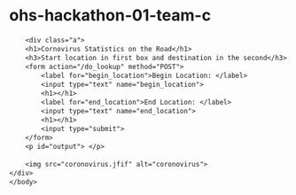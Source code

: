 # ohs-hackathon-01-team-c
<html>
	<body>
		<style>
		div.a {
			text-align: center;
		}		
		</style>

		<div class="a">
		<h1>Cornovirus Statistics on the Road</h1>
		<h3>Start location in first box and destination in the second</h3>
		<form action="/do_lookup" method="POST">
			<label for="begin_location">Begin Location: </label>
			<input type="text" name="begin_location">
			<h1></h1>
			<label for="end_location">End Location: </label>
			<input type="text" name="end_location">
			<h1></h1>
			<input type="submit">
		</form>
		<p id="output"> </p>
		
		<img src="coronovirus.jfif" alt="coronovirus">
	</div>
	</body> 
</html>
